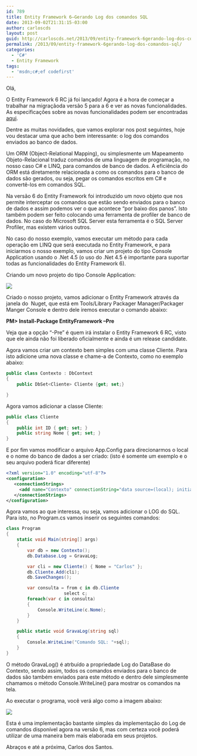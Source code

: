 ```yaml
---
id: 789
title: Entity Framework 6–Gerando Log dos comandos SQL
date: 2013-09-02T21:31:15-03:00
author: carloscds
layout: post
guid: http://carloscds.net/2013/09/entity-framework-6gerando-log-dos-comandos-sql/
permalink: /2013/09/entity-framework-6gerando-log-dos-comandos-sql/
categories:
  - 'C#'
  - Entity Framework
tags:
  - 'msdn;c#;ef codefirst'
---
```

Olá,

O Entity Framework 6 RC já foi lançado! Agora é a hora de começar a trabalhar na migraçãoda versão 5 para a 6 e ver as novas funcionalidades. As especificações sobre as novas funcionalidades podem ser encontradas [aqui](https://docs.microsoft.com/en-us/ef/ef6/what-is-new/past-releases).

Dentre as muitas novidades, que vamos explorar nos post seguintes, hoje vou destacar uma que acho bem interessante: o log dos comandos enviados ao banco de dados.

Um ORM (Object-Relational Mapping), ou simplesmente um Mapeamento Objeto-Relacional traduz comandos de uma linguagem de programação, no nosso caso C# e LINQ, para comandos de banco de dados. A eficiência do ORM está diretamente relacionada a como os comandos para o banco de dados são gerados, ou seja, pegar os comandos escritos em C# e convertê-los em comandos SQL.

Na versão 6 do Entity Framework foi introduzido um novo objeto que nos permite interceptar os comandos que estão sendo enviados para o banco de dados e assim podemos ver o que acontece “por baixo dos panos”. Isto também podem ser feito colocando uma ferramenta de profiler de banco de dados. No caso do Microsoft SQL Server esta ferramenta é o SQL Server Profiler, mas existem vários outros.

No caso do nosso exemplo, vamos executar um método para cada operação em LINQ que será executada no Entity Framework, e para iniciarmos o nosso exemplo, vamos criar um projeto do tipo Console Application usando o .Net 4.5 (o uso do .Net 4.5 é importante para suportar todas as funcionalidades do Entity Framework 6).

Criando um novo projeto do tipo Console Application:

![](/wp-content/uploads/2013/09/SNAGHTML476eb6022.png)

Criado o nosso projeto, vamos adicionar o Entity Framework através da janela do  Nuget, que está em Tools/Library Packager Manager/Packager Manger Console e dentro dele iremos executar o comando abaixo:

**PM> Install-Package EntityFramework –Pre**

Veja que a opção “-Pre” é quem irá instalar o Entity Framework 6 RC, visto que ele ainda não foi liberado oficialmente e ainda é um release candidate.

Agora vamos criar um contexto bem simples com uma classe Cliente. Para isto adicione uma nova classe e chame-a de Contexto, como no exemplo abaixo:

```csharp
public class Contexto : DbContext
{
    public DbSet<Cliente> Cliente {get; set;}

}
```
Agora vamos adicionar a classe Cliente:

```csharp
public class Cliente
{
    public int ID { get; set; }
    public string Nome { get; set; }
}
```

E por fim vamos modificar o arquivo App.Config para direcionarmos o local e o nome do banco de dados a ser criado: (isto é somente um exemplo e o seu arquivo poderá ficar diferente)

```xml
<?xml version="1.0" encoding="utf-8"?>
<configuration>
   <connectionStrings>
     <add name="Contexto" connectionString="data source=(local); initial catalog=EFLog; integrated security=true;" providerName="System.Data.SqlClient"/>
   </connectionStrings>
</configuration>
``` 
Agora vamos ao que interessa, ou seja, vamos adicionar o LOG do SQL. Para isto, no Program.cs vamos inserir os seguintes comandos:

```csharp
class Program
{
    static void Main(string[] args)
    {
        var db = new Contexto();
        db.Database.Log = GravaLog;

        var cli = new Cliente() { Nome = "Carlos" };
        db.Cliente.Add(cli);
        db.SaveChanges();

        var consulta = from c in db.Cliente
                      select c;
        foreach(var c in consulta)
        {
            Console.WriteLine(c.Nome);
        }
    }

    public static void GravaLog(string sql)
    {
        Console.WriteLine("Comando SQL: "+sql);
    }
}
```     
O método GravaLog() é atrbuído a propriedade Log do DataBase do Contexto, sendo assim, todos os comandos enviados para o banco de dados são também enviados para este método e dentro dele simplesmente chamamos o método Console.WriteLine() para mostrar os comandos na tela.

Ao executar o programa, você verá algo como a imagem abaixo:

![](/wp-content/uploads/2013/09/SNAGHTML47817c48_thumb2.png)

Esta é uma implementação bastante simples da implementação do Log de comandos disponível agora na versão 6, mas com certeza você poderá utilizar de uma maneira bem mais elaborada em seus projetos.

Abraços e até a próxima,
Carlos dos Santos.